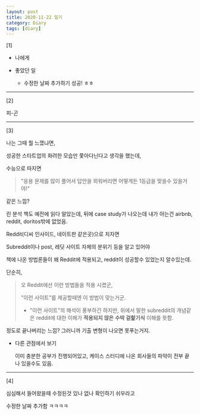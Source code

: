 ```yaml
---
layout: post
title: 2020-11-22 일기
category: Diary
tags: [diary]
---
```


[1]

- 나에게

    > 
    
    

- 좋았던 일

  - 수정한 날짜 추가하기 성공! ㅎㅎ

---

[2]

피-곤



---

[3]

나는 그때 뭘 느꼈냐면,

성공한 스타트업의 화려한 모습만 쫓아다닌다고 생각을 했는데,

수능으로 따지면 

> "응용 문제를 많이 풀어서 답안을 외워버리면 어떻게든 1등급을 맞을수 있을거야!"

같은 느낌?

린 분석 책도 예전에 읽다 말았는데, 뒤에 case study가 나오는데 내가 아는건 airbnb, reddit, doritos밖에 없었음.

Reddit(디씨 인사이드, 네이트판 같은곳)으로 치자면

Subreddit이나 post, 레딧 사이트 자체의 분위기 등을 알고 있어야

책에 나온 방법론들이 왜 Reddit에 적용되고, reddit이 성공할수 있었는지 알수있는데.

단순히,

> 오 Reddit에선 이런 방법들을 적용 시켰군,
>
> "이런 사이트"를 제공할때엔 이 방법이 맞는거군.
>
> - "이런 사이트"의 해석이 풍부하긴 하지만, 위에서 말한 subreddit의 개념같은 reddit에 대한 이해가 **적용되지 않은** **수박 겉핥기식** 이해를 뜻함.

정도로 끝나버리는 느낌? 그러니까 기출 변형이 나오면 못푸는거지.



- 다른 관점에서 보기

  이미 충분한 공부가 진행되어있고, 케이스 스터디에 나온 회사들의 파악이 전부 끝나 있을수도 있음.

---

[4]

심심해서 들어왔을때 수정된것 있나 없나 확인하기 쉬우라고

수정한 날짜 추가함 ㅋㅋㅋㅋ
